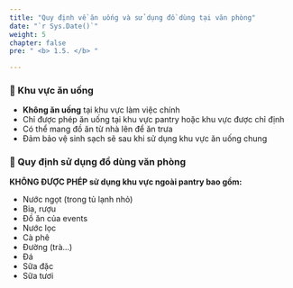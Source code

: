 ```yaml
---
title: "Quy định về ăn uống và sử dụng đồ dùng tại văn phòng"
date: "`r Sys.Date()`"
weight: 5
chapter: false
pre: " <b> 1.5. </b> "

---
```


### 📌 Khu vực ăn uống
- **Không ăn uống** tại khu vực làm việc chính
- Chỉ được phép ăn uống tại khu vực pantry hoặc khu vực được chỉ định
- Có thể mang đồ ăn từ nhà lên để ăn trưa
- Đảm bảo vệ sinh sạch sẽ sau khi sử dụng khu vực ăn uống chung

### 📌 Quy định sử dụng đồ dùng văn phòng

**KHÔNG ĐƯỢC PHÉP sử dụng khu vực ngoài pantry bao gồm:**

- Nước ngọt (trong tủ lạnh nhỏ)
- Bia, rượu
- Đồ ăn của events
- Nước lọc
- Cà phê
- Đường (trà…)
- Đá
- Sữa đặc
- Sữa tươi